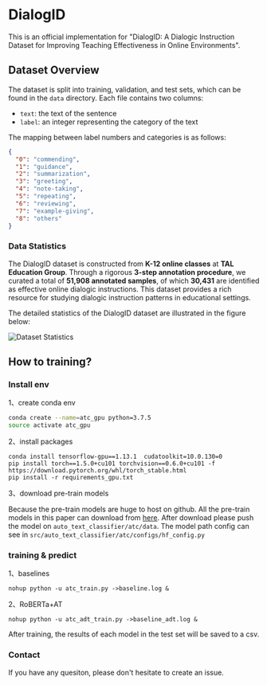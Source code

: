 # DialogID
This is an official implementation for "DialogID: A Dialogic Instruction Dataset for Improving Teaching Effectiveness in Online Environments".

## Dataset Overview

The dataset is split into training, validation, and test sets, which can be found in the `data` directory. Each file contains two columns:
- `text`: the text of the sentence
- `label`: an integer representing the category of the text

The mapping between label numbers and categories is as follows:

```json
{
  "0": "commending",
  "1": "guidance",
  "2": "summarization", 
  "3": "greeting",
  "4": "note-taking",
  "5": "repeating",
  "6": "reviewing",
  "7": "example-giving",
  "8": "others"
}
```

### Data Statistics


The DialogID dataset is constructed from **K-12 online classes** at **TAL Education Group**. Through a rigorous **3-step annotation procedure**, we curated a total of **51,908 annotated samples**, of which **30,431** are identified as effective online dialogic instructions. This dataset provides a rich resource for studying dialogic instruction patterns in educational settings.

The detailed statistics of the DialogID dataset are illustrated in the figure below:

![Dataset Statistics](https://github.com/user-attachments/assets/25531997-1de6-4a4a-a793-06343d7c5be8)


## How to training?

### Install env

1、create conda env

```sh
conda create --name=atc_gpu python=3.7.5
source activate atc_gpu
```

2、install packages

```
conda install tensorflow-gpu==1.13.1  cudatoolkit=10.0.130=0
pip install torch==1.5.0+cu101 torchvision==0.6.0+cu101 -f https://download.pytorch.org/whl/torch_stable.html
pip install -r requirements_gpu.txt
```

3、download pre-train models

Because the pre-train models are huge to host on github. All the pre-train models in this paper can download from [here](https://github.com/ymcui/Chinese-BERT-wwm). After download please push the model on `auto_text_classifier/atc/data`. The model path config can see in `src/auto_text_classifier/atc/configs/hf_config.py`


### training & predict

1、baselines

`nohup python -u atc_train.py ->baseline.log & `


2、RoBERTa+AT

`nohup python -u atc_adt_train.py ->baseline_adt.log & `

After training, the results of each model in the test set will be saved to a csv.

### Contact

If you have any quesiton, please don't hesitate to create an issue.



